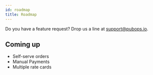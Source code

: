 ```yaml
---
id: roadmap
title: Roadmap
---
```


Do you have a feature request? Drop us a line at support@pubops.io.

## Coming up

- Self-serve orders
- Manual Payments
- Multiple rate cards
